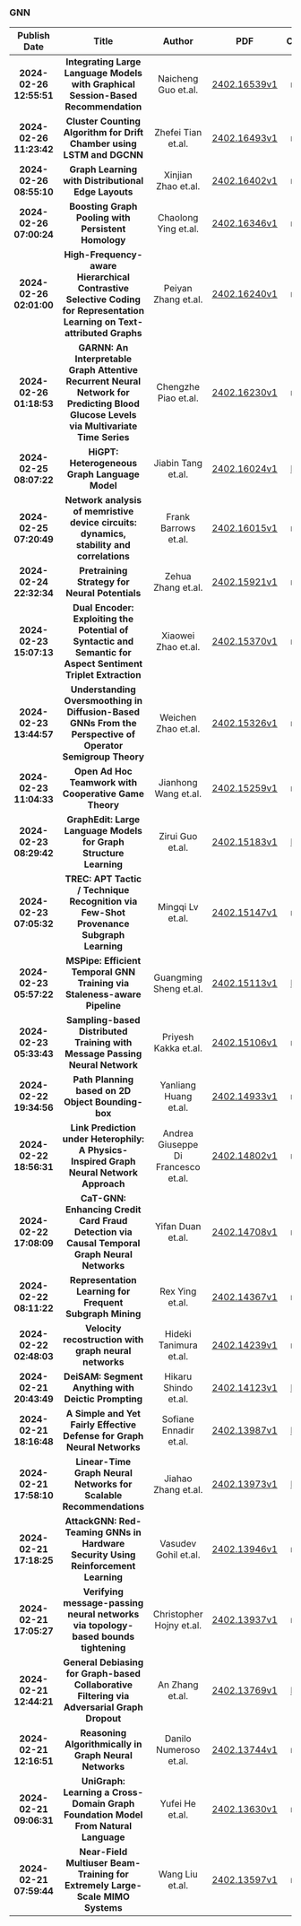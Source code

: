 
### GNN
|Publish Date|Title|Author|PDF|Code|
| :---: | :---: | :---: | :---: | :---: |
|**2024-02-26 12:55:51**|**Integrating Large Language Models with Graphical Session-Based   Recommendation**|Naicheng Guo et.al.|[2402.16539v1](http://arxiv.org/abs/2402.16539v1)|null|
|**2024-02-26 11:23:42**|**Cluster Counting Algorithm for Drift Chamber using LSTM and DGCNN**|Zhefei Tian et.al.|[2402.16493v1](http://arxiv.org/abs/2402.16493v1)|null|
|**2024-02-26 08:55:10**|**Graph Learning with Distributional Edge Layouts**|Xinjian Zhao et.al.|[2402.16402v1](http://arxiv.org/abs/2402.16402v1)|null|
|**2024-02-26 07:00:24**|**Boosting Graph Pooling with Persistent Homology**|Chaolong Ying et.al.|[2402.16346v1](http://arxiv.org/abs/2402.16346v1)|null|
|**2024-02-26 02:01:00**|**High-Frequency-aware Hierarchical Contrastive Selective Coding for   Representation Learning on Text-attributed Graphs**|Peiyan Zhang et.al.|[2402.16240v1](http://arxiv.org/abs/2402.16240v1)|null|
|**2024-02-26 01:18:53**|**GARNN: An Interpretable Graph Attentive Recurrent Neural Network for   Predicting Blood Glucose Levels via Multivariate Time Series**|Chengzhe Piao et.al.|[2402.16230v1](http://arxiv.org/abs/2402.16230v1)|null|
|**2024-02-25 08:07:22**|**HiGPT: Heterogeneous Graph Language Model**|Jiabin Tang et.al.|[2402.16024v1](http://arxiv.org/abs/2402.16024v1)|[link](https://github.com/hkuds/higpt)|
|**2024-02-25 07:20:49**|**Network analysis of memristive device circuits: dynamics, stability and   correlations**|Frank Barrows et.al.|[2402.16015v1](http://arxiv.org/abs/2402.16015v1)|null|
|**2024-02-24 22:32:34**|**Pretraining Strategy for Neural Potentials**|Zehua Zhang et.al.|[2402.15921v1](http://arxiv.org/abs/2402.15921v1)|null|
|**2024-02-23 15:07:13**|**Dual Encoder: Exploiting the Potential of Syntactic and Semantic for   Aspect Sentiment Triplet Extraction**|Xiaowei Zhao et.al.|[2402.15370v1](http://arxiv.org/abs/2402.15370v1)|null|
|**2024-02-23 13:44:57**|**Understanding Oversmoothing in Diffusion-Based GNNs From the Perspective   of Operator Semigroup Theory**|Weichen Zhao et.al.|[2402.15326v1](http://arxiv.org/abs/2402.15326v1)|null|
|**2024-02-23 11:04:33**|**Open Ad Hoc Teamwork with Cooperative Game Theory**|Jianhong Wang et.al.|[2402.15259v1](http://arxiv.org/abs/2402.15259v1)|null|
|**2024-02-23 08:29:42**|**GraphEdit: Large Language Models for Graph Structure Learning**|Zirui Guo et.al.|[2402.15183v1](http://arxiv.org/abs/2402.15183v1)|[link](https://github.com/hkuds/graphedit)|
|**2024-02-23 07:05:32**|**TREC: APT Tactic / Technique Recognition via Few-Shot Provenance   Subgraph Learning**|Mingqi Lv et.al.|[2402.15147v1](http://arxiv.org/abs/2402.15147v1)|null|
|**2024-02-23 05:57:22**|**MSPipe: Efficient Temporal GNN Training via Staleness-aware Pipeline**|Guangming Sheng et.al.|[2402.15113v1](http://arxiv.org/abs/2402.15113v1)|[link](https://github.com/petersh6/mspipe)|
|**2024-02-23 05:33:43**|**Sampling-based Distributed Training with Message Passing Neural Network**|Priyesh Kakka et.al.|[2402.15106v1](http://arxiv.org/abs/2402.15106v1)|null|
|**2024-02-22 19:34:56**|**Path Planning based on 2D Object Bounding-box**|Yanliang Huang et.al.|[2402.14933v1](http://arxiv.org/abs/2402.14933v1)|null|
|**2024-02-22 18:56:31**|**Link Prediction under Heterophily: A Physics-Inspired Graph Neural   Network Approach**|Andrea Giuseppe Di Francesco et.al.|[2402.14802v1](http://arxiv.org/abs/2402.14802v1)|null|
|**2024-02-22 17:08:09**|**CaT-GNN: Enhancing Credit Card Fraud Detection via Causal Temporal Graph   Neural Networks**|Yifan Duan et.al.|[2402.14708v1](http://arxiv.org/abs/2402.14708v1)|null|
|**2024-02-22 08:11:22**|**Representation Learning for Frequent Subgraph Mining**|Rex Ying et.al.|[2402.14367v1](http://arxiv.org/abs/2402.14367v1)|null|
|**2024-02-22 02:48:03**|**Velocity recostruction with graph neural networks**|Hideki Tanimura et.al.|[2402.14239v1](http://arxiv.org/abs/2402.14239v1)|null|
|**2024-02-21 20:43:49**|**DeiSAM: Segment Anything with Deictic Prompting**|Hikaru Shindo et.al.|[2402.14123v1](http://arxiv.org/abs/2402.14123v1)|[link](https://github.com/ml-research/deictic-segment-anything)|
|**2024-02-21 18:16:48**|**A Simple and Yet Fairly Effective Defense for Graph Neural Networks**|Sofiane Ennadir et.al.|[2402.13987v1](http://arxiv.org/abs/2402.13987v1)|[link](https://github.com/sennadir/noisygnn)|
|**2024-02-21 17:58:10**|**Linear-Time Graph Neural Networks for Scalable Recommendations**|Jiahao Zhang et.al.|[2402.13973v1](http://arxiv.org/abs/2402.13973v1)|[link](https://github.com/qwq2000/thewebconf24-ltgnn-pytorch)|
|**2024-02-21 17:18:25**|**AttackGNN: Red-Teaming GNNs in Hardware Security Using Reinforcement   Learning**|Vasudev Gohil et.al.|[2402.13946v1](http://arxiv.org/abs/2402.13946v1)|null|
|**2024-02-21 17:05:27**|**Verifying message-passing neural networks via topology-based bounds   tightening**|Christopher Hojny et.al.|[2402.13937v1](http://arxiv.org/abs/2402.13937v1)|null|
|**2024-02-21 12:44:21**|**General Debiasing for Graph-based Collaborative Filtering via   Adversarial Graph Dropout**|An Zhang et.al.|[2402.13769v1](http://arxiv.org/abs/2402.13769v1)|[link](https://github.com/arthurma71/advdrop)|
|**2024-02-21 12:16:51**|**Reasoning Algorithmically in Graph Neural Networks**|Danilo Numeroso et.al.|[2402.13744v1](http://arxiv.org/abs/2402.13744v1)|null|
|**2024-02-21 09:06:31**|**UniGraph: Learning a Cross-Domain Graph Foundation Model From Natural   Language**|Yufei He et.al.|[2402.13630v1](http://arxiv.org/abs/2402.13630v1)|null|
|**2024-02-21 07:59:44**|**Near-Field Multiuser Beam-Training for Extremely Large-Scale MIMO   Systems**|Wang Liu et.al.|[2402.13597v1](http://arxiv.org/abs/2402.13597v1)|null|
